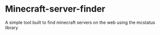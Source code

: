 # Minecraft-server-finder
 A simple tool built to find minecraft servers on the web using the mcstatus library
